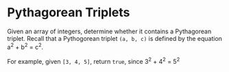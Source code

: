 # Pythagorean Triplets

Given an array of integers, determine whether it contains a Pythagorean triplet. Recall that a Pythogorean triplet `(a, b, c)` is defined by the equation a<sup>2</sup> + b<sup>2</sup> = c<sup>2</sup>.

For example, given `[3, 4, 5]`, return `true`, since 3<sup>2</sup> + 4<sup>2</sup> = 5<sup>2</sup>
